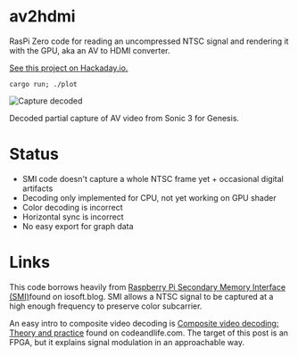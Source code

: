 # av2hdmi

RasPi Zero code for reading an uncompressed NTSC signal and rendering it with the GPU, aka an AV to HDMI converter.

[See this project on Hackaday.io.](https://hackaday.io/project/175460-av-to-hdmi-converter)

```
cargo run; ./plot
```

![Capture decoded](https://user-images.githubusercontent.com/80639/101274128-8822ae00-3769-11eb-8237-7439e8969320.png)

Decoded partial capture of AV video from Sonic 3 for Genesis.

# Status

* SMI code doesn't capture a whole NTSC frame yet + occasional digital artifacts
* Decoding only implemented for CPU, not yet working on GPU shader
* Color decoding is incorrect
* Horizontal sync is incorrect
* No easy export for graph data

# Links

This code borrows heavily from [Raspberry Pi Secondary Memory Interface (SMI)](https://iosoft.blog/2020/07/16/raspberry-pi-smi/)found on iosoft.blog. SMI allows a NTSC signal to be captured at a high enough frequency to preserve color subcarrier.

An easy intro to composite video decoding is [Composite video decoding: Theory and practice](https://codeandlife.com/2012/10/09/composite-video-decoding-theory-and-practice/) found on codeandlife.com. The target of this post is an FPGA, but it explains signal modulation in an approachable way.
